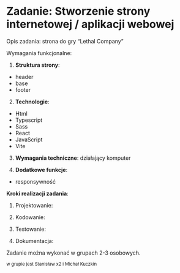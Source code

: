 # Zadanie: Stworzenie strony internetowej / aplikacji webowej

Opis zadania: 
strona do gry “Lethal Company”

Wymagania funkcjonalne:
1. **Struktura strony**: 
 - header
 - base
 - footer

2. **Technologie**: 
 - Html
 - Typescript
 - Sass
 - React
 - JavaScript
 - Vite

3. **Wymagania techniczne**:
działający komputer

4. **Dodatkowe funkcje**:

 - responsywność

**Kroki realizacji zadania**:
1. Projektowanie:


2. Kodowanie:


3. Testowanie:


4. Dokumentacja:


Zadanie można wykonać w grupach 2-3 osobowych.

<sup>w grupie jest Stanisław x2 i Michał Kuczkin</sup>
